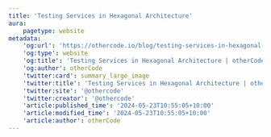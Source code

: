 ```yaml
---
title: 'Testing Services in Hexagonal Architecture'
aura:
    pagetype: website
metadata:
    'og:url': 'https://othercode.io/blog/testing-services-in-hexagonal-architecture'
    'og:type': website
    'og:title': 'Testing Services in Hexagonal Architecture | otherCode'
    'og:author': otherCode
    'twitter:card': summary_large_image
    'twitter:title': 'Testing Services in Hexagonal Architecture | otherCode'
    'twitter:site': '@othercode'
    'twitter:creator': '@othercode'
    'article:published_time': '2024-05-23T10:55:05+10:00'
    'article:modified_time': '2024-05-23T10:55:05+10:00'
    'article:author': otherCode
---
```


